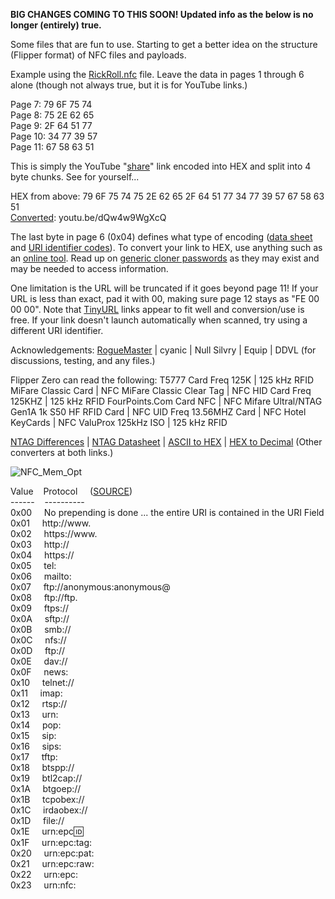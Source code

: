 **BIG CHANGES COMING TO THIS SOON! Updated info as the below is no longer (entirely) true.**

Some files that are fun to use. Starting to get a better idea on the structure (Flipper format) of NFC files and payloads.

Example using the [RickRoll.nfc](https://github.com/UberGuidoZ/Flipper/blob/main/NFC/Fun_Files/RickRoll.nfc) file. Leave the data in pages 1 through 6 alone (though not always true, but it is for YouTube links.)

Page 7: 79 6F 75 74 <br>
Page 8: 75 2E 62 65 <br>
Page 9: 2F 64 51 77 <br>
Page 10: 34 77 39 57 <br>
Page 11: 67 58 63 51 <br>

This is simply the YouTube "[share](https://support.google.com/youtube/answer/57741)" link encoded into HEX and split into 4 byte chunks. See for yourself...

HEX from above: 79 6F 75 74 75 2E 62 65 2F 64 51 77 34 77 39 57 67 58 63 51 <br>
[Converted](https://www.binaryhexconverter.com/hex-to-ascii-text-converter): youtu.be/dQw4w9WgXcQ

The last byte in page 6 (0x04) defines what type of encoding ([data sheet](https://www.nxp.com/docs/en/data-sheet/NTAG213_215_216.pdf) and [URI identifier codes](https://learn.adafruit.com/adafruit-pn532-rfid-nfc/ndef)). To convert your link to HEX, use anything such as an [online tool](https://onlinehextools.com/convert-ascii-to-hex). Read up on [generic cloner passwords](https://github.com/RfidResearchGroup/proxmark3/blob/master/doc/cloner_notes.md) as they may exist and may be needed to access information.

One limitation is the URL will be truncated if it goes beyond page 11! If your URL is less than exact, pad it with 00, making sure page 12 stays as "FE 00 00 00". Note that [TinyURL](https://tinyurl.com/app) links appear to fit well and conversion/use is free. If your link doesn't launch automatically when scanned, try using a different URI identifier.

Acknowledgements: [RogueMaster](https://github.com/RogueMaster/) | cyanic | Null Silvry | Equip | DDVL (for discussions, testing, and any files.)

Flipper Zero can read the following: T5777 Card Freq 125K | 125 kHz RFID MiFare Classic Card | NFC MiFare Classic Clear Tag | NFC HID Card Freq 125KHZ | 125 kHz RFID FourPoints.Com Card NFC | NFC Mifare Ultral/NTAG Gen1A 1k S50 HF RFID Card | NFC UID Freq 13.56MHZ Card | NFC Hotel KeyCards | NFC ValuProx 125kHz ISO | 125 kHz RFID

[NTAG Differences](https://www.rfidfuture.com/difference-between-ntag213-ntag215-and-ntag216.html) | [NTAG Datasheet](https://www.nxp.com/docs/en/data-sheet/NTAG213_215_216.pdf) | [ASCII to HEX](https://onlinehextools.com/convert-ascii-to-hex) | [HEX to Decimal](https://www.binaryhexconverter.com/hex-to-decimal-converter) (Other converters at both links.)

![NFC_Mem_Opt](https://user-images.githubusercontent.com/57457139/168696250-31ce8633-54cb-4ed7-96fb-f71723f686dd.png)

Value&nbsp;&nbsp;&nbsp;&nbsp;Protocol &nbsp;&nbsp;&nbsp;&nbsp;([SOURCE](https://learn.adafruit.com/adafruit-pn532-rfid-nfc/ndef))<br>
------&nbsp;&nbsp;&nbsp;&nbsp;---------- <br>
0x00&nbsp;&nbsp;&nbsp;&nbsp; No prepending is done ... the entire URI is contained in the URI Field <br>
0x01&nbsp;&nbsp;&nbsp;&nbsp; http://www. <br>
0x02&nbsp;&nbsp;&nbsp;&nbsp; https://www. <br>
0x03&nbsp;&nbsp;&nbsp;&nbsp; http:// <br>
0x04&nbsp;&nbsp;&nbsp;&nbsp; https:// <br>
0x05&nbsp;&nbsp;&nbsp;&nbsp; tel: <br>
0x06&nbsp;&nbsp;&nbsp;&nbsp; mailto: <br>
0x07&nbsp;&nbsp;&nbsp;&nbsp; ftp://anonymous:anonymous@ <br>
0x08&nbsp;&nbsp;&nbsp;&nbsp; ftp://ftp. <br>
0x09&nbsp;&nbsp;&nbsp;&nbsp; ftps:// <br>
0x0A&nbsp;&nbsp;&nbsp;&nbsp; sftp:// <br>
0x0B&nbsp;&nbsp;&nbsp;&nbsp; smb:// <br>
0x0C&nbsp;&nbsp;&nbsp;&nbsp; nfs:// <br>
0x0D&nbsp;&nbsp;&nbsp;&nbsp; ftp:// <br>
0x0E&nbsp;&nbsp;&nbsp;&nbsp; dav:// <br>
0x0F&nbsp;&nbsp;&nbsp;&nbsp; news: <br>
0x10&nbsp;&nbsp;&nbsp;&nbsp; telnet:// <br>
0x11&nbsp;&nbsp;&nbsp;&nbsp; imap: <br>
0x12&nbsp;&nbsp;&nbsp;&nbsp; rtsp:// <br>
0x13&nbsp;&nbsp;&nbsp;&nbsp; urn: <br>
0x14&nbsp;&nbsp;&nbsp;&nbsp; pop: <br>
0x15&nbsp;&nbsp;&nbsp;&nbsp; sip: <br>
0x16&nbsp;&nbsp;&nbsp;&nbsp; sips: <br>
0x17&nbsp;&nbsp;&nbsp;&nbsp; tftp: <br>
0x18&nbsp;&nbsp;&nbsp;&nbsp; btspp:// <br>
0x19&nbsp;&nbsp;&nbsp;&nbsp; btl2cap:// <br>
0x1A&nbsp;&nbsp;&nbsp;&nbsp; btgoep:// <br>
0x1B&nbsp;&nbsp;&nbsp;&nbsp; tcpobex:// <br>
0x1C&nbsp;&nbsp;&nbsp;&nbsp; irdaobex:// <br>
0x1D&nbsp;&nbsp;&nbsp;&nbsp; file:// <br>
0x1E&nbsp;&nbsp;&nbsp;&nbsp; urn:epc:id: <br>
0x1F&nbsp;&nbsp;&nbsp;&nbsp; urn:epc:tag: <br>
0x20&nbsp;&nbsp;&nbsp;&nbsp; urn:epc:pat: <br>
0x21&nbsp;&nbsp;&nbsp;&nbsp; urn:epc:raw: <br>
0x22&nbsp;&nbsp;&nbsp;&nbsp; urn:epc: <br>
0x23&nbsp;&nbsp;&nbsp;&nbsp; urn:nfc: <br>
